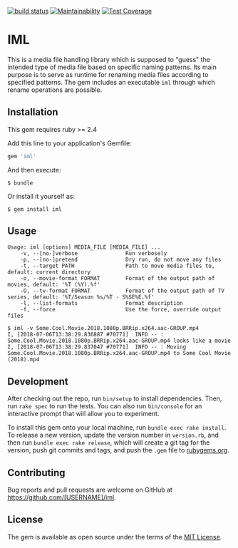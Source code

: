 [![build status](https://travis-ci.org/aladac/iml.svg?branch=master)](https://travis-ci.org/aladac/iml)
[![Maintainability](https://api.codeclimate.com/v1/badges/232800c6e4d8778937b2/maintainability)](https://codeclimate.com/github/aladac/iml/maintainability)
[![Test Coverage](https://api.codeclimate.com/v1/badges/232800c6e4d8778937b2/test_coverage)](https://codeclimate.com/github/aladac/iml/test_coverage)

# IML

This is a media file handling library which is supposed to "guess" the intended type of media file based on specific naming patterns.
Its main purpose is to serve as runtime for renaming media files according to specified patterns.
The gem includes an executable `iml` through which rename operations are possible.

## Installation

This gem requires ruby >= 2.4

Add this line to your application's Gemfile:

```ruby
gem 'iml'
```

And then execute:

    $ bundle

Or install it yourself as:

    $ gem install iml

## Usage

```
Usage: iml [options] MEDIA_FILE [MEDIA_FILE] ...
    -v, --[no-]verbose               Run verbosely
    -p, --[no-]pretend               Dry run, do not move any files
    -t, --target PATH                Path to move media files to, default: current directory
    -o, --movie-format FORMAT        Format of the output path of movies, default: '%T (%Y).%f'
    -O, --tv-format FORMAT           Format of the output path of TV series, default: '%T/Season %s/%T - S%SE%E.%f'
    -l, --list-formats               Format description
    -f, --force                      Use the force, override output files

$ iml -v Some.Cool.Movie.2018.1080p.BRRip.x264.aac-GROUP.mp4
I, [2018-07-06T13:38:29.836887 #70771]  INFO -- : Some.Cool.Movie.2018.1080p.BRRip.x264.aac-GROUP.mp4 looks like a movie
I, [2018-07-06T13:38:29.837047 #70771]  INFO -- : Moving Some.Cool.Movie.2018.1080p.BRRip.x264.aac-GROUP.mp4 to Some Cool Movie (2018).mp4
```

## Development

After checking out the repo, run `bin/setup` to install dependencies. Then, run `rake spec` to run the tests. You can also run `bin/console` for an interactive prompt that will allow you to experiment.

To install this gem onto your local machine, run `bundle exec rake install`. To release a new version, update the version number in `version.rb`, and then run `bundle exec rake release`, which will create a git tag for the version, push git commits and tags, and push the `.gem` file to [rubygems.org](https://rubygems.org).

## Contributing

Bug reports and pull requests are welcome on GitHub at https://github.com/[USERNAME]/iml.

## License

The gem is available as open source under the terms of the [MIT License](https://opensource.org/licenses/MIT).
